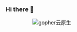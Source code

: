 ### Hi there 👋

<div align="center" style="width: 50%">

![gopher云原生](https://user-images.githubusercontent.com/55381228/224645371-85fa0552-108b-4648-8dc8-79663c09fd34.png)
</div>
